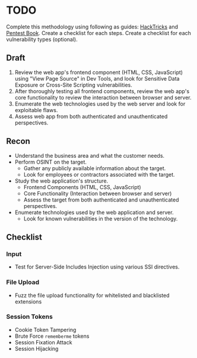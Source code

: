# TODO
Complete this methodology using following as guides: [HackTricks](https://book.hacktricks.xyz/network-services-pentesting/pentesting-web) and [Pentest Book](https://pentestbook.six2dez.com/others/web-checklist).
Create a checklist for each steps.
Create a checklist for each vulnerability types (optional).
## Draft
1. Review the web app's frontend component (HTML, CSS, JavaScript) using "View Page Source" in Dev Tools, and look for Sensitive Data Exposure or Cross-Site Scripting vulnerabilities.
2. After thoroughly testing all frontend components, review the web app's core functionality to review the interaction between browser and server.
3. Enumerate the web technologies used by the web server and look for exploitable flaws.
4. Assess web app from both authenticated and unauthenticated perspectives.
## Recon
- Understand the business area and what the customer needs.
- Perform OSINT on the target.
	- Gather any publicly available information about the target.
	- Look for employees or contractors associated with the target.
- Study the web application's structure.
	- Frontend Components (HTML, CSS, JavaScript)
	- Core Functionality (Interaction between browser and server)
	- Assess the target from both authenticated and unauthenticated perspectives.
- Enumerate technologies used by the web application and server.
	- Look for known vulnerabilities in the version of the technology.
## Checklist
### Input
- Test for Server-Side Includes Injection using various SSI directives.
### File Upload
- Fuzz the file upload functionality for whitelisted and blacklisted extensions
### Session Tokens
- Cookie Token Tampering
- Brute Force `rememberme` tokens
- Session Fixation Attack
- Session Hijacking